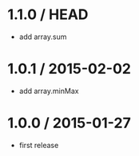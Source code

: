 1.1.0 / HEAD
============

* add array.sum

1.0.1 / 2015-02-02
==================

* add array.minMax

1.0.0 / 2015-01-27
==================

* first release
